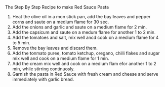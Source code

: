 The Step By Step Recipe to make Red Sauce Pasta

1) Heat the olive oil in a mon stick pan, add the bay leaves and pepper corns and saute on a medium flame for 30 sec.
2) Add the onions and garlic and saute on a medium flame for 2 min.
3) Add the capsicum and saute on a medum flame for another 1 to 2 min.
4) Add the tomatoes and salt, mix well ancd cook on a medium flame for 4 to 5 min.
5) Remove the bay leaves and discard them.
6) Add the tonmato puree, tomato ketchup, oregano, chilli flakes and sugar mix well and cook on a medium flame for 1 min.
7) Add the cream mix well and cook on a medium flam efor another 1 to 2 min, while stirring continuosly.
8) Garnish the pasta in Red Sauce with fresh cream and cheese and serve immediately with garlic bread. 